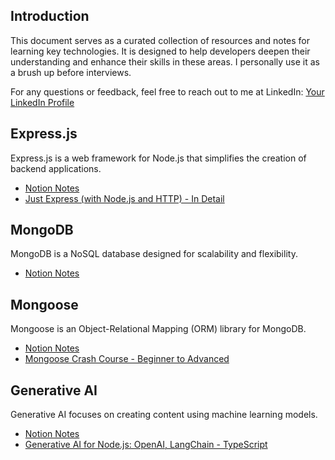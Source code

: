 ## Introduction

This document serves as a curated collection of resources and notes for learning key technologies. It is designed to help developers deepen their understanding and enhance their skills in these areas. I personally use it as a brush up before interviews.

For any questions or feedback, feel free to reach out to me at LinkedIn: [Your LinkedIn Profile](https://www.linkedin.com/in/vjnvisakh/)

## Express.js

Express.js is a web framework for Node.js that simplifies the creation of backend applications.

- [Notion Notes](https://periodic-dinghy-0e5.notion.site/ExpressJs-1df6e431404180159672e25eb3364ec9?pvs=73)
- [Just Express (with Node.js and HTTP) - In Detail](https://www.udemy.com/course/just-express-with-a-bunch-of-node-and-http-in-detail/learn/lecture/39260642?start=0#content)

## MongoDB

MongoDB is a NoSQL database designed for scalability and flexibility.

- [Notion Notes](https://periodic-dinghy-0e5.notion.site/MongoDb-1eb6e43140418097b546ebcf1476c3c8?pvs=73)

## Mongoose

Mongoose is an Object-Relational Mapping (ORM) library for MongoDB.

- [Notion Notes](https://periodic-dinghy-0e5.notion.site/Mongoose-1ec6e431404180e584b2f00c319a3087)
- [Mongoose Crash Course - Beginner to Advanced](https://www.youtube.com/watch?v=DZBGEVgL2eE&t=30s)

## Generative AI

Generative AI focuses on creating content using machine learning models.

- [Notion Notes](https://periodic-dinghy-0e5.notion.site/Generative-AI-1bc6e43140418069aadedbb802fd3f96?pvs=73)
- [Generative AI for Node.js: OpenAI, LangChain - TypeScript](https://www.udemy.com/course/ai-nodejs-openai-chatgpt-langchain-typescript/learn/lecture/42356030?start=225#announcements)
